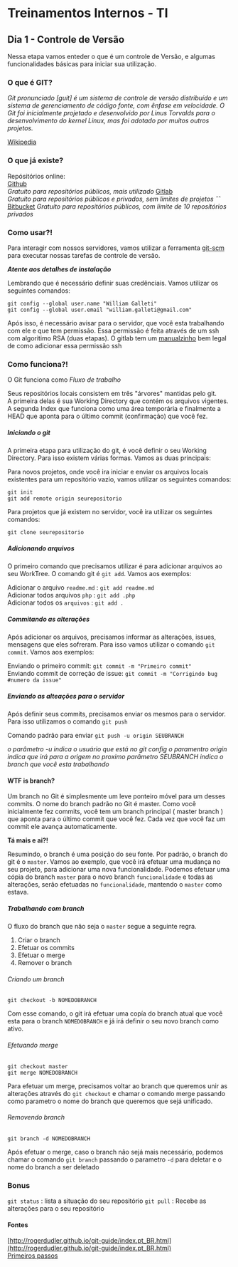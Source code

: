# Treinamentos Internos - TI

## Dia 1 - Controle de Versão

Nessa etapa vamos enteder o que é um controle de Versão, e algumas funcionalidades básicas para iniciar sua utilização.

### O que é GIT?

*Git pronunciado [guit] é um sistema de controle de versão distribuído e um sistema de gerenciamento de código fonte, com ênfase em velocidade. O Git foi inicialmente projetado e desenvolvido por Linus Torvalds para o desenvolvimento do kernel Linux, mas foi adotado por muitos outros projetos.*

[Wikipedia](https://pt.wikipedia.org/wiki/Git)

### O que já existe?

Repósitórios online:  
[Github](http://github.com)  
*Gratuito para repositórios públicos, mais utilizado*
[Gitlab](http://gitlab.com)  
*Gratuito para repositórios públicos e privados, sem limites de projetos ˆˆ*
[Bitbucket](http://bitbucket.org/)
*Gratuito para repositórios públicos, com limite de 10 repositórios privados*

### Como usar?!

Para interagir com nossos servidores, vamos utilizar a ferramenta [git-scm](https://git-scm.com/) para executar nossas tarefas de controle de versão.

***Atente aos detalhes de instalação***

Lembrando que é necessário definir suas credênciais. Vamos utilizar os seguintes comandos:

```git
git config --global user.name "William Galleti"
git config --global user.email "william.galleti@gmail.com"
```

Após isso, é necessário avisar para o servidor, que você esta trabalhando com ele e que tem permissão. Essa permissão é feita através de um ssh com algoritimo RSA (duas etapas). O gitlab tem um [manualzinho](https://gitlab.com/help/ssh/README) bem legal de como adicionar essa permissão ssh

### Como funciona?!

O Git funciona como *Fluxo de trabalho*

Seus repositórios locais consistem em três "árvores" mantidas pelo git.  
A primeira delas é sua Working Directory que contém os arquivos vigentes.  
A segunda Index que funciona como uma área temporária e finalmente a HEAD que aponta para o último commit (confirmação) que você fez.

##### Iniciando o git

A primeira etapa para utilização do git, é você definir o seu Working Directory. Para isso existem várias formas. Vamos as duas principais:

Para novos projetos, onde você ira iniciar e enviar os arquivos locais existentes para um repositório vazio, vamos utilizar os seguintes comandos:

```git
git init
git add remote origin seurepositorio
```

Para projetos que já existem no servidor, você ira utilizar os seguintes comandos:

```git
git clone seurepositorio
```

##### Adicionando arquivos

O primeiro comando que precisamos utilizar é para adicionar arquivos ao seu WorkTree. O comando git é `git add`. Vamos aos exemplos:

Adicionar o arquivo `readme.md` : `git add readme.md`  
Adicionar todos arquivos `php` : `git add .php`  
Adicionar todos os `arquivos` : `git add .`  

##### Commitando as alterações

Após adicionar os arquivos, precisamos informar as alterações, issues, mensagens que eles sofreram. Para isso vamos utilizar o comando `git commit`. Vamos aos exemplos:

Enviando o primeiro commit: `git commit -m "Primeiro commit"`  
Enviando commit de correção de issue: `git commit -m "Corrigindo bug #numero da issue"`  

##### Enviando as alteações para o servidor

Após definir seus commits, precisamos enviar os mesmos para o servidor. Para isso utilizamos o comando `git push`

Comando padrão para enviar `git push -u origin SEUBRANCH`

*o parâmetro -u indica o usuário que está no git config*
*o paramentro origin indica que irá para a origem no proximo parâmetro*
*SEUBRANCH indica o branch que você esta trabalhando*


#### WTF is branch?

Um branch no Git é simplesmente um leve ponteiro móvel para um desses commits. O nome do branch padrão no Git é master. Como você inicialmente fez commits, você tem um branch principal ( master branch ) que aponta para o último commit que você fez. Cada vez que você faz um commit ele avança automaticamente.

**Tá mais e ai?!**

Resumindo, o branch é uma posição do seu fonte. Por padrão, o branch do git é o `master`. Vamos ao exemplo, que você irá efetuar uma mudança no seu projeto, para adicionar uma nova funcionalidade. Podemos efetuar uma cópia do branch `master` para o novo branch `funcionalidade` e todas as alterações, serão efetuadas no `funcionalidade`, mantendo o `master` como estava.

##### Trabalhando com branch

O fluxo do branch que não seja o `master` segue a seguinte regra.

1. Criar o branch
2. Efetuar os commits
3. Efetuar o merge
4. Remover o branch


###### Criando um branch

`git checkout -b NOMEDOBRANCH`

Com esse comando, o git irá efetuar uma copía do branch atual que você esta para o branch `NOMEDOBRANCH` e já irá definir o seu novo branch como ativo.

###### Efetuando merge

```git
git checkout master
git merge NOMEDOBRANCH
```

Para efetuar um merge, precisamos voltar ao branch que queremos unir as alterações através do `git checkout` e chamar o comando merge passando como parametro o nome do branch que queremos que sejá unificado.

###### Removendo branch

`git branch -d NOMEDOBRANCH`

Após efetuar o merge, caso o branch não sejá mais necessário, podemos chamar o comando `git branch` passando o parametro `-d` para deletar e o nome do branch a ser deletado


### Bonus

`git status` : lista a situação do seu repositório
`git pull` : Recebe as alterações para o seu repositório

#### Fontes
[http://rogerdudler.github.io/git-guide/index.pt_BR.html](http://rogerdudler.github.io/git-guide/index.pt_BR.html)  
[Primeiros passos](https://git-scm.com/book/pt-br/v1/Primeiros-passos-No%C3%A7%C3%B5es-B%C3%A1sicas-de-Git)  